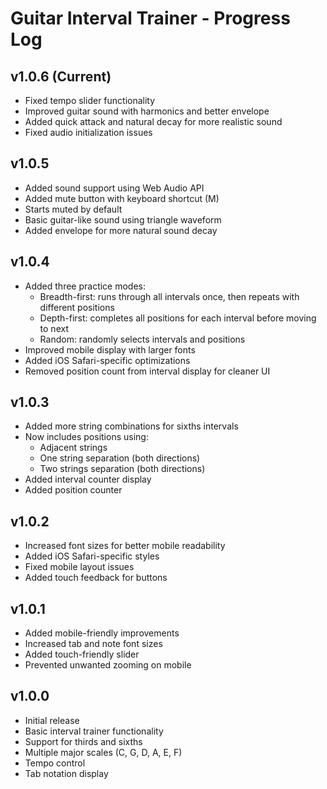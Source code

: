 # Guitar Interval Trainer - Progress Log

## v1.0.6 (Current)
- Fixed tempo slider functionality
- Improved guitar sound with harmonics and better envelope
- Added quick attack and natural decay for more realistic sound
- Fixed audio initialization issues

## v1.0.5
- Added sound support using Web Audio API
- Added mute button with keyboard shortcut (M)
- Starts muted by default
- Basic guitar-like sound using triangle waveform
- Added envelope for more natural sound decay

## v1.0.4
- Added three practice modes:
  - Breadth-first: runs through all intervals once, then repeats with different positions
  - Depth-first: completes all positions for each interval before moving to next
  - Random: randomly selects intervals and positions
- Improved mobile display with larger fonts
- Added iOS Safari-specific optimizations
- Removed position count from interval display for cleaner UI

## v1.0.3
- Added more string combinations for sixths intervals
- Now includes positions using:
  - Adjacent strings
  - One string separation (both directions)
  - Two strings separation (both directions)
- Added interval counter display
- Added position counter

## v1.0.2
- Increased font sizes for better mobile readability
- Added iOS Safari-specific styles
- Fixed mobile layout issues
- Added touch feedback for buttons

## v1.0.1
- Added mobile-friendly improvements
- Increased tab and note font sizes
- Added touch-friendly slider
- Prevented unwanted zooming on mobile

## v1.0.0
- Initial release
- Basic interval trainer functionality
- Support for thirds and sixths
- Multiple major scales (C, G, D, A, E, F)
- Tempo control
- Tab notation display 